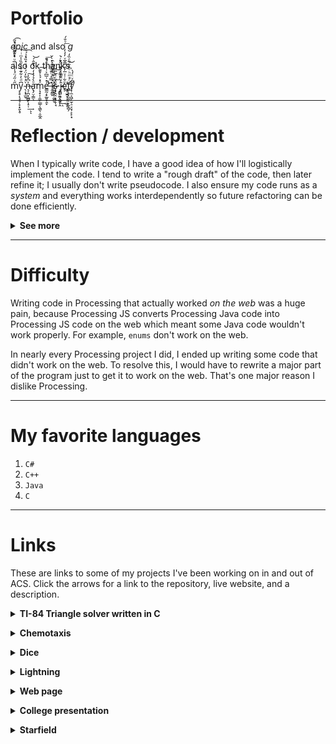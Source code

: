 # Portfolio
*epic* and also *g*

also ok thanks.


m̋͑̋́̈́̾ͪͬ̅ͧ͛̽̓̄ͤͩ̔͂̚͏̡̰̼͍͙͡y͔̥̣̖̘̘̦͓̟͈̖̥͆ͩ̓͋͊͋̉̋̏̾ͫͥ̚͠ ̴̖͔͓̫̬ͮ̒̌̓̈́ͬ̍ͮ̽̏ͧͯ́͡ͅn̶͉̩̪͙̲̻̙͎̠̜͐͆̌̒͢͠ͅͅa̢̡̤̦͇͕ͦ̀̉̉̍̒͑̓͊̂́͢͝m̦̘̟͎̯̫̜̲̲̹̖͇̖̣͈̲̭ͣ̽́̉͐̄͊͠é̛̛͇̰͔̙̲͍̥̯̙̽͑̅͆͐͑̒̇ͦ͐̄̚̚͘͘͞ ̶̽̿̒ͨ͊ͫͫ̄͑̽̀̌͜͏̤̥̫̗͔̪̖̭̮̝̙̪̖̩̹͚̰̬ì̷̭͈̳̱ͮͬ̔́͒ͧͮ̇̑̕ş̵̷̙̭͉͙̯͕̜̘ͣ́ͨ̍̅̏͟͝ ̧̟̙͖͔̗̯̙̭ͥͨ͛͌͐ͦ͊ͤ̂̄ͬ̀͘ͅĵ̷̵̴̪̻͈̹͖͓̒̏͂̅̇̍̓͢ͅȩ̛ͧ͋͗ͮ̅̓̆̿̄̅ͮ̓̒̓ͭͬͮ̐́͟҉̤͎̮͍̞͕̹͙̬̠f̛̛̳̜̥̝̮͚̜͕̼̩̻̗ͨ̊ͫͪͦ̂͋̃ͤ̏̒͜f̸̛̝̹̼͔͖͔̫̦̠͔̞̹̙̙͙̎ͮͨ̓̀

---

# Reflection / development


When I typically write code, I have a good idea of how I'll logistically implement the code. I tend to write a "rough draft" of the code, then later refine it; I usually don't write pseudocode. I also ensure my code runs as a *system* and everything works interdependently so future refactoring can be done efficiently.

<details><summary><strong>See more</strong></summary>

Most of the pride I have as a programmer comes from the code I write outside of class. All of these projects I made independently. Here are a few projects I'm proud of:

- My most recent project is my C# library, [RazorSharp](https://github.com/Decimation/RazorSharp).

	- I also wrote a [few articles](https://www.codeproject.com/Articles/1254217/Calculating-Heap-Size-of-Managed-Objects) on the code I wrote documenting .NET internals.

	- This specific code snippet uses pointer manipulation and pointer arithmetic which helped me understand pointers. To summarize the function, it returns the memory address of the raw data of an object in dynamic heap memory.

	```C#
	[MethodImpl(MethodImplOptions.AggressiveInlining)]
	public static Pointer<byte> AddressOfHeap<T>(ref T t) where T : class
	{
		TypedReference tr = __makeref(t);

		// NOTE:
		// Strings have their data offset by RuntimeHelpers.OffsetToStringData
		// Arrays have their data offset by IntPtr.Size * 2 bytes (may be different for 32 bit)
		return **(IntPtr**) (&tr);
	}
	```       

- Around April 2018, I started writing my C triangle solver for the TI-84: [TITrig](https://github.com/Decimation/TITrig). This project taught me a lot about assembly, specifically Zilog Z80 assembly, and native programming.

- I also made a Schoology quiz taker in November 2017 using Selenium and C#: [QuizletSharp](https://github.com/Decimation/QuizletSharp). I'm in the process of rewriting this library because my skills have increased significantly since I first wrote it. Ironically, the program is actually very fast. This is a code snippet that resolves the current question and attempts to find the closest answer.

	```C#
	public void LongMode()
	{
		Stopwatch localSw = Stopwatch.StartNew();

		Console.Clear();
		_numOfQuestions = GetQuestionAmount();
		Console.WriteLine("Total questions: {0}", _numOfQuestions);

		for (int i = 0; i < _numOfQuestions; i++) {
			_currentQuestion = i;
			string prompt = GetPromptAtQuestionNum(i);

			List<IWebElement> radios = GetRadiosAtQuestionNum(i);
			LogQuestion("Indexed {0} radios in this scope", radios.Count);


			string def;

			if (Manual.ContainsKey(prompt)) {
				def = Manual[prompt];
				goto skipPool;
			}

			try {
				def = _qp.Pool[prompt];
			}
			catch (KeyNotFoundException) {
				// Run advanced search if key is not found

				LogQuestion("Key not found!");
				def = FindClosestDelta(prompt);
			}
	...
	```

- My first significant project was my [Cydia repository](https://github.com/Decimation/decimation.github.io) for jailbroken iOS devices which I made in 8th grade. It has served as a template for many GitHub-based Debian APT package management repositories.

- For my class-based accomplishments, I learned a lot about Processing (which I honestly dislike) and drawing methods. It has helped me visually channel my creativity. You can also use the arrows below to see some of the projects I made in class

</p>
</details>

---

# Difficulty

Writing code in Processing that actually worked *on the web* was a huge pain, because Processing JS converts Processing Java code into Processing JS code on the web which meant some Java code wouldn't work properly. For example, `enums` don't work on the web. 

In nearly every Processing project I did, I ended up writing some code that didn't work on the web. To resolve this, I would have to rewrite a major part of the program just to get it to work on the web. That's one major reason I dislike Processing.

---

# My favorite languages

1. `C#`
2. `C++`
3. `Java`
4. `C`

---

# Links

These are links to some of my projects I've been working on in and out of ACS. Click the arrows for a link to the repository, live website, and a description.

<p></p>


<details><summary><strong>TI-84 Triangle solver written in C</strong></summary>
<p>

- <a href="https://github.com/Decimation/TITrig">TITrig<br></a>

- <p>45-45-90<br> <img src="https://raw.githubusercontent.com/Decimation/TITrig/master/45_45_90.png"></p>

- <p>AAS<br> <img src="https://raw.githubusercontent.com/Decimation/TITrig/master/aas.png"></p>

- Some of the hardest code is in [this file](https://github.com/Decimation/TITrig/blob/master/src/Right/RightTriangle.c)

</p>
</details>

<p></p>

<details><summary><strong>Chemotaxis</strong></summary>
<p>

- <a href="https://github.com/StantonR16/Chemotaxis">Chemotaxis<br></a>

- <a href="https://stantonr16.github.io/Chemotaxis/">Chemotaxis URL</a>

</p>
</details>

<p></p>


<details><summary><strong>Dice</strong></summary>
<p>

- <a href="https://github.com/StantonR16/Dice">Dice<br></a>

- <a href="https://stantonr16.github.io/Dice/">Dice URL</a>

</p>
</details>

<p></p>


<details><summary><strong>Lightning</strong></summary>
<p>

- <a href="https://github.com/StantonR16/lightning2">Lightning (+JS)<br></a>

- <a href="https://stantonr16.github.io/lightning2/">Lightning URL<br></a>

<!-- <a href="https://stantonr16.github.io/Dice/">Lightning JS</a> -->

</p>
</details>

<p></p>


<details><summary><strong>Web page</strong></summary>
<p>
  
  - <a href="https://github.com/StantonR16/TestPage">Web page<br></a>
  
  - <a href="https://stantonr16.github.io/TestPage/">Web page URL<br></a>


</p>

</details>

<p></p>

<details><summary><strong>College presentation</strong></summary>

<p>
  
  - <a href="https://docs.google.com/presentation/d/10J8a6gS9GdSibj7b8eD5rL5nlw0OKGnh99JgMz0yQVU/edit?usp=sharing">Presentation<br></a>


</p>
</details>
<p></p>

<details><summary><strong>Starfield</strong></summary>

<p>
  
  - <a href="https://github.com/StantonR16/starfield5">Starfield<br></a>
  
  - <a href="https://stantonr16.github.io/starfield5/">Starfield URL<br></a>
 
```Java
void move(double angleDelta) {
    m_color = color((int)(Math.cos(m_angle) * 255),(int)(Math.sin(m_angle) * 255),(int)(Math.tan(m_angle) * 255));
    m_x = Math.cos(m_angle) * m_scalar + (m_x);
    m_y = Math.sin(m_angle) * m_scalar + (m_y);
    m_angle += angleDelta;
  }
```

- Basically, this code does some epic trigonometric and sinusoidal calculations which move the star. This code actually wasn't hard at all (because SOH-CAH-TOA is epic), but relatively speaking it was hard to visualize the calculations.
 
</p>
</details>
